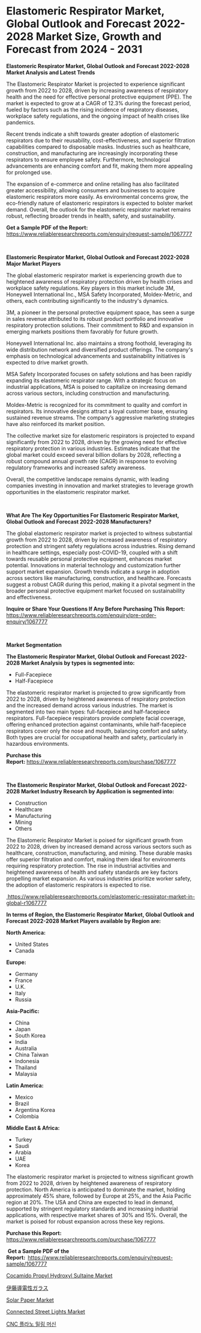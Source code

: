 <p><h1>Elastomeric Respirator Market, Global Outlook and Forecast 2022-2028 Market Size, Growth and Forecast from 2024 - 2031</h1></p><p><strong>Elastomeric Respirator Market, Global Outlook and Forecast 2022-2028 Market Analysis and Latest Trends</strong></p>
<p><p>The Elastomeric Respirator Market is projected to experience significant growth from 2022 to 2028, driven by increasing awareness of respiratory health and the need for effective personal protective equipment (PPE). The market is expected to grow at a CAGR of 12.3% during the forecast period, fueled by factors such as the rising incidence of respiratory diseases, workplace safety regulations, and the ongoing impact of health crises like pandemics.</p><p>Recent trends indicate a shift towards greater adoption of elastomeric respirators due to their reusability, cost-effectiveness, and superior filtration capabilities compared to disposable masks. Industries such as healthcare, construction, and manufacturing are increasingly incorporating these respirators to ensure employee safety. Furthermore, technological advancements are enhancing comfort and fit, making them more appealing for prolonged use.</p><p>The expansion of e-commerce and online retailing has also facilitated greater accessibility, allowing consumers and businesses to acquire elastomeric respirators more easily. As environmental concerns grow, the eco-friendly nature of elastomeric respirators is expected to bolster market demand. Overall, the outlook for the elastomeric respirator market remains robust, reflecting broader trends in health, safety, and sustainability.</p></p>
<p><strong>Get a Sample PDF of the Report:&nbsp;</strong> <a href="https://www.reliableresearchreports.com/enquiry/request-sample/1067777">https://www.reliableresearchreports.com/enquiry/request-sample/1067777</a></p>
<p>&nbsp;</p>
<p><strong>Elastomeric Respirator Market, Global Outlook and Forecast 2022-2028 Major Market Players</strong></p>
<p><p>The global elastomeric respirator market is experiencing growth due to heightened awareness of respiratory protection driven by health crises and workplace safety regulations. Key players in this market include 3M, Honeywell International Inc., MSA Safety Incorporated, Moldex-Metric, and others, each contributing significantly to the industry's dynamics.</p><p>3M, a pioneer in the personal protective equipment space, has seen a surge in sales revenue attributed to its robust product portfolio and innovative respiratory protection solutions. Their commitment to R&D and expansion in emerging markets positions them favorably for future growth.</p><p>Honeywell International Inc. also maintains a strong foothold, leveraging its wide distribution network and diversified product offerings. The company's emphasis on technological advancements and sustainability initiatives is expected to drive market growth.</p><p>MSA Safety Incorporated focuses on safety solutions and has been rapidly expanding its elastomeric respirator range. With a strategic focus on industrial applications, MSA is poised to capitalize on increasing demand across various sectors, including construction and manufacturing.</p><p>Moldex-Metric is recognized for its commitment to quality and comfort in respirators. Its innovative designs attract a loyal customer base, ensuring sustained revenue streams. The company’s aggressive marketing strategies have also reinforced its market position.</p><p>The collective market size for elastomeric respirators is projected to expand significantly from 2022 to 2028, driven by the growing need for effective respiratory protection in various industries. Estimates indicate that the global market could exceed several billion dollars by 2028, reflecting a robust compound annual growth rate (CAGR) in response to evolving regulatory frameworks and increased safety awareness.</p><p>Overall, the competitive landscape remains dynamic, with leading companies investing in innovation and market strategies to leverage growth opportunities in the elastomeric respirator market.</p></p>
<p>&nbsp;</p>
<p><strong>What Are The Key Opportunities For Elastomeric Respirator Market, Global Outlook and Forecast 2022-2028 Manufacturers?</strong></p>
<p><p>The global elastomeric respirator market is projected to witness substantial growth from 2022 to 2028, driven by increased awareness of respiratory protection and stringent safety regulations across industries. Rising demand in healthcare settings, especially post-COVID-19, coupled with a shift towards reusable personal protective equipment, enhances market potential. Innovations in material technology and customization further support market expansion. Growth trends indicate a surge in adoption across sectors like manufacturing, construction, and healthcare. Forecasts suggest a robust CAGR during this period, making it a pivotal segment in the broader personal protective equipment market focused on sustainability and effectiveness.</p></p>
<p><strong>Inquire or Share Your Questions If Any Before Purchasing This Report:</strong> <a href="https://www.reliableresearchreports.com/enquiry/pre-order-enquiry/1067777">https://www.reliableresearchreports.com/enquiry/pre-order-enquiry/1067777</a></p>
<p>&nbsp;</p>
<p><strong>Market Segmentation</strong></p>
<p><strong>The Elastomeric Respirator Market, Global Outlook and Forecast 2022-2028 Market Analysis by types is segmented into:</strong></p>
<p><ul><li>Full-Facepiece</li><li>Half-Facepiece</li></ul></p>
<p><p>The elastomeric respirator market is projected to grow significantly from 2022 to 2028, driven by heightened awareness of respiratory protection and the increased demand across various industries. The market is segmented into two main types: full-facepiece and half-facepiece respirators. Full-facepiece respirators provide complete facial coverage, offering enhanced protection against contaminants, while half-facepiece respirators cover only the nose and mouth, balancing comfort and safety. Both types are crucial for occupational health and safety, particularly in hazardous environments.</p></p>
<p><strong>Purchase this Report:&nbsp;</strong><a href="https://www.reliableresearchreports.com/purchase/1067777">https://www.reliableresearchreports.com/purchase/1067777</a></p>
<p>&nbsp;</p>
<p><strong>The Elastomeric Respirator Market, Global Outlook and Forecast 2022-2028 Market Industry Research by Application is segmented into:</strong></p>
<p><ul><li>Construction</li><li>Healthcare</li><li>Manufacturing</li><li>Mining</li><li>Others</li></ul></p>
<p><p>The Elastomeric Respirator Market is poised for significant growth from 2022 to 2028, driven by increased demand across various sectors such as healthcare, construction, manufacturing, and mining. These durable masks offer superior filtration and comfort, making them ideal for environments requiring respiratory protection. The rise in industrial activities and heightened awareness of health and safety standards are key factors propelling market expansion. As various industries prioritize worker safety, the adoption of elastomeric respirators is expected to rise.</p></p>
<p><a href="https://www.reliableresearchreports.com/elastomeric-respirator-market-in-global-r1067777">&nbsp;https://www.reliableresearchreports.com/elastomeric-respirator-market-in-global-r1067777</a></p>
<p><strong>In terms of Region, the Elastomeric Respirator Market, Global Outlook and Forecast 2022-2028 Market Players available by Region are:</strong></p>
<p>
    <p> <strong> North America: </strong>
        <ul>
            <li>United States</li>
            <li>Canada</li>
        </ul>
        </p> 
    <p> <strong> Europe: </strong>
        <ul>
            <li>Germany</li>
            <li>France</li>
            <li>U.K.</li>
            <li>Italy</li>
            <li>Russia</li>
        </ul>
        </p> 
    <p> <strong> Asia-Pacific: </strong>
        <ul>
            <li>China</li>
            <li>Japan</li>
            <li>South Korea</li>
            <li>India</li>
            <li>Australia</li>
            <li>China Taiwan</li>
            <li>Indonesia</li>
            <li>Thailand</li>
            <li>Malaysia</li>
        </ul>
        </p> 
    <p> <strong> Latin America: </strong>
        <ul>
            <li>Mexico</li>
            <li>Brazil</li>
            <li>Argentina Korea</li>
            <li>Colombia</li>
        </ul>
        </p> 
    <p> <strong> Middle East & Africa: </strong>
        <ul>
            <li>Turkey</li>
            <li>Saudi</li>
            <li>Arabia</li>
            <li>UAE</li>
            <li>Korea</li>
        </ul>
    </p>
    </p>
<p><p>The elastomeric respirator market is projected to witness significant growth from 2022 to 2028, driven by heightened awareness of respiratory protection. North America is anticipated to dominate the market, holding approximately 45% share, followed by Europe at 25%, and the Asia Pacific region at 20%. The USA and China are expected to lead in demand, supported by stringent regulatory standards and increasing industrial applications, with respective market shares of 30% and 15%. Overall, the market is poised for robust expansion across these key regions.</p></p>
<p><strong>Purchase this Report: </strong><a href="https://www.reliableresearchreports.com/purchase/1067777">https://www.reliableresearchreports.com/purchase/1067777</a></p>
<p>&nbsp;<strong>Get a Sample PDF of the Report:&nbsp;&nbsp;</strong><a href="https://www.reliableresearchreports.com/enquiry/request-sample/1067777">https://www.reliableresearchreports.com/enquiry/request-sample/1067777</a></p>
<p><strong></strong></p>
<p><p><a href="https://issuu.com/reportprime-2/docs/cocamido-propyl-hydroxyl-sultaine-m_91817ae3abc4f9">Cocamido Propyl Hydroxyl Sultaine Market</a></p><p><a href="https://medium.com/@shade463/%E5%B8%82%E5%A0%B4%E3%81%AE%E5%8B%95%E5%90%91%E3%81%A82024%E5%B9%B4%E3%81%8B%E3%82%892031%E5%B9%B4%E3%81%BE%E3%81%A7%E3%81%AE%E3%82%B0%E3%83%AD%E3%83%BC%E3%83%90%E3%83%ABito%E5%B0%8E%E9%9B%BB%E3%82%AC%E3%83%A9%E3%82%B9%E5%B8%82%E5%A0%B4%E3%82%BB%E3%82%AF%E3%82%BF%E3%83%BC%E3%81%AE%E5%B0%86%E6%9D%A5%E3%81%AE%E3%83%88%E3%83%AC%E3%83%B3%E3%83%89%E3%81%AE%E4%BA%88%E6%B8%AC-e220c0be2a60">伊藤導電性ガラス</a></p><p><a href="https://medium.com/@aureliarice/solar-paper-market-growth-outlook-from-2024-to-2031-and-it-is-projecting-at-14-8-ae0b6f7b90bf">Solar Paper Market</a></p><p><a href="https://www.linkedin.com/pulse/insights-connected-street-lights-market-size-which-expanding-yy1kf?trackingId=pvL4KREkQWiX0T4xkdKHWg%3D%3D">Connected Street Lights Market</a></p><p><a href="https://medium.com/@deangaylotyrd8909867/cnc-%ED%94%8C%EB%9D%BC%EB%85%B8-%EB%B0%80%EB%A7%81-%EB%A8%B8%EC%8B%A0-%EC%8B%9C%EC%9E%A5-2024%EB%85%84%EB%B6%80%ED%84%B0-2031%EB%85%84%EA%B9%8C%EC%A7%80%EC%9D%98-%EC%82%B0%EC%97%85-%EB%8F%99%ED%96%A5-%EB%B0%8F-%EC%A0%84%EB%A7%9D-bac4f85bf875">CNC 플라노 밀링 머신</a></p></p>